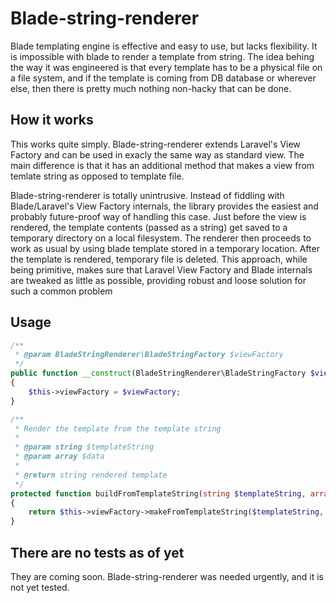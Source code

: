 # Blade-string-renderer

Blade templating engine is effective and easy to use, but lacks flexibility. It 
is impossible with blade to render a template from string. The idea behing the
way it was engineered is that every template has to be a physical file on a 
file system, and if the template is coming from DB database or wherever else, 
then there is pretty much nothing non-hacky that can be done.

## How it works

This works quite simply. Blade-string-renderer extends Laravel's View Factory and can
be used in exacly the same way as standard view. The main difference is that it has 
an additional method that makes a view from temlate string as opposed to template
file.

Blade-string-renderer is totally unintrusive. Instead of fiddling with Blade/Laravel's 
View Factory internals, the library provides the easiest and probably future-proof way of 
handling this case. Just before the view is rendered, the template contents 
(passed as a string) get saved to a temporary directory on a local filesystem. The 
renderer then proceeds to work as usual by using blade template stored in a temporary
location. After the template is rendered, temporary file is deleted. This approach,
while being primitive, makes sure that Laravel View Factory and Blade internals are tweaked
as little as possible, providing robust and loose solution for such a common problem

## Usage
```php
/**
 * @param BladeStringRenderer\BladeStringFactory $viewFactory
 */
public function __construct(BladeStringRenderer\BladeStringFactory $viewFactory)
{
    $this->viewFactory = $viewFactory;
}

/**
 * Render the template from the template string
 *
 * @param string $templateString
 * @param array $data
 *
 * @return string rendered template
 */
protected function buildFromTemplateString(string $templateString, array $data)
{
    return $this->viewFactory->makeFromTemplateString($templateString, $data)->render();
}
```
## There are no tests as of yet

They are coming soon. Blade-string-renderer was needed urgently, and it is not yet tested.

